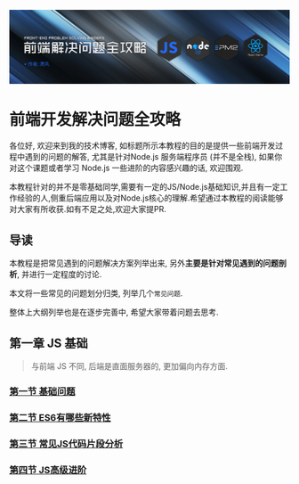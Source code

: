 ![node.js-background](/assets/FE-background.png)

# 前端开发解决问题全攻略

各位好, 欢迎来到我的技术博客, 如标题所示本教程的目的是提供一些前端开发过程中遇到的问题的解答, 尤其是针对Node.js 服务端程序员 (并不是全栈), 如果你对这个课题或者学习 Node.js 一些进阶的内容感兴趣的话, 欢迎围观.

本教程针对的并不是零基础同学,需要有一定的JS/Node.js基础知识,并且有一定工作经验的人,侧重后端应用以及对Node.js核心的理解.希望通过本教程的阅读能够对大家有所收获.如有不足之处,欢迎大家提PR.

## 导读

本教程是把常见遇到的问题解决方案列举出来, 另外**主要是针对常见遇到的问题剖析**, 并进行一定程度的讨论.

本文将一些常见的问题划分归类, 列举几个`常见问题`.

整体上大纲列举也是在逐步完善中, 希望大家带着问题去思考.

## 第一章 JS 基础

> 与前端 JS 不同, 后端是直面服务器的, 更加偏向内存方面.

### [第一节 基础问题](/zh-cn/common-1.md)

### [第二节 ES6有哪些新特性](/zh-cn/common-2.md)

### [第三节 常见JS代码片段分析](/zh-cn/common-3.md)

### [第四节 JS高级进阶](/zh-cn/common-4.md)



